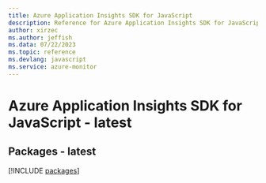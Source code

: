 ```yaml
---
title: Azure Application Insights SDK for JavaScript
description: Reference for Azure Application Insights SDK for JavaScript
author: xirzec
ms.author: jeffish
ms.data: 07/22/2023
ms.topic: reference
ms.devlang: javascript
ms.service: azure-monitor
---
```

# Azure Application Insights SDK for JavaScript - latest
## Packages - latest
[!INCLUDE [packages](application-insights-index.md)]